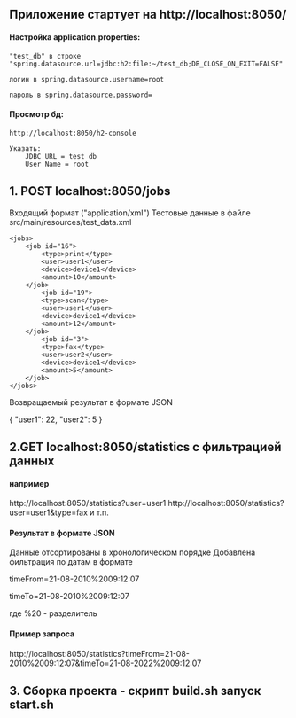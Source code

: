 ## Приложение стартует на http://localhost:8050/

#### Настройка application.properties:

	"test_db" в строке "spring.datasource.url=jdbc:h2:file:~/test_db;DB_CLOSE_ON_EXIT=FALSE"
	
	логин в spring.datasource.username=root
	
	пароль в spring.datasource.password=
	
#### Просмотр бд: 

	http://localhost:8050/h2-console
	
    Указать: 
	    JDBC URL = test_db
	    User Name = root

## 1. POST localhost:8050/jobs

Входящий формат
("application/xml")
Тестовые данные в файле  src/main/resources/test_data.xml

```
<jobs>
    <job id="16">
        <type>print</type>
        <user>user1</user>
        <device>device1</device>
        <amount>10</amount>
    </job>
        <job id="19">
        <type>scan</type>
        <user>user1</user>
        <device>device1</device>
        <amount>12</amount>
    </job>
        <job id="3">
        <type>fax</type>
        <user>user2</user>
        <device>device1</device>
        <amount>5</amount>
    </job>
</jobs>
```

Возвращаемый результат в формате JSON

{
    "user1": 22,
    "user2": 5
}

## 2.GET localhost:8050/statistics с фильтрацией данных 
#### например 
http://localhost:8050/statistics?user=user1
http://localhost:8050/statistics?user=user1&type=fax
и т.п.

#### Результат в формате JSON

Данные отсортированы в хронологическом порядке
Добавлена фильтрация по датам в формате

timeFrom=21-08-2010%2009:12:07

timeTo=21-08-2010%2009:12:07

где %20 - разделитель

#### Пример запроса 

http://localhost:8050/statistics?timeFrom=21-08-2010%2009:12:07&timeTo=21-08-2022%2009:12:07

## 3. Сборка проекта - скрипт build.sh  запуск  start.sh


